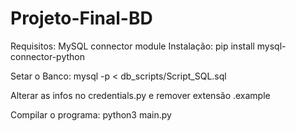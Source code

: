 # Projeto-Final-BD

Requisitos: MySQL connector module
Instalação: pip install mysql-connector-python

Setar o Banco: mysql -p < db_scripts/Script_SQL.sql

Alterar as infos no credentials.py e remover extensão .example

Compilar o programa: python3 main.py
